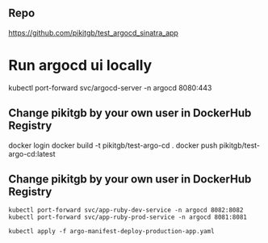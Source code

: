 ## Repo
https://github.com/pikitgb/test_argocd_sinatra_app

# Run argocd ui locally
kubectl port-forward svc/argocd-server -n argocd 8080:443 

## Change pikitgb by your own user in DockerHub Registry

docker login
docker build -t pikitgb/test-argo-cd .
docker push pikitgb/test-argo-cd:latest

## Change pikitgb by your own user in DockerHub Registry

```
kubectl port-forward svc/app-ruby-dev-service -n argocd 8082:8082
kubectl port-forward svc/app-ruby-prod-service -n argocd 8081:8081
```

```
kubectl apply -f argo-manifest-deploy-production-app.yaml
```
